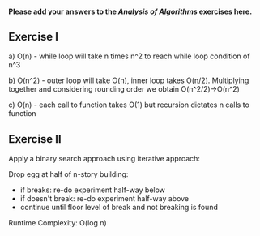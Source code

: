 #### Please add your answers to the ***Analysis of  Algorithms*** exercises here.

## Exercise I

a) O(n) - while loop will take n times n^2 to reach while loop condition of n^3


b) O(n^2) - outer loop will take O(n), inner loop takes O(n/2). Multiplying together and considering rounding order we obtain O(n^2/2)->O(n^2) 


c) O(n) - each call to function takes O(1) but recursion dictates n calls to function

## Exercise II

Apply a binary search approach using iterative approach:

Drop egg at half of n-story building:
 - if breaks: re-do experiment half-way below
 - if doesn't break: re-do experiment half-way above
 - continue until floor level of break and not breaking is found

Runtime Complexity: O(log n)


